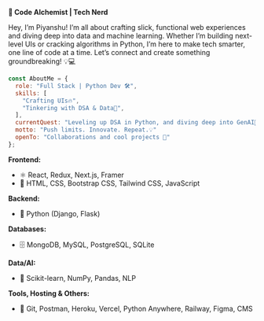 **👾 Code Alchemist | Tech Nerd**

Hey, I’m Piyanshu! I’m all about crafting slick, functional web experiences and diving deep into data and machine learning. Whether I’m building next-level UIs or cracking algorithms in Python, I’m here to make tech smarter, one line of code at a time. Let’s connect and create something groundbreaking! 💡💻

```js
const AboutMe = {
  role: "Full Stack | Python Dev 🛠️",
  skills: [
    "Crafting UIs🔥",
    "Tinkering with DSA & Data🧩",
  ],
  currentQuest: "Leveling up DSA in Python, and diving deep into GenAI🚀",
  motto: "Push limits. Innovate. Repeat.💡"
  openTo: "Collaborations and cool projects 🤝"
};
```

**Frontend:**
- ⚛️ React, Redux, Next.js, Framer
- 🎨 HTML, CSS, Bootstrap CSS, Tailwind CSS, JavaScript

**Backend:**
- 🐍 Python (Django, Flask)

**Databases:**
- 🗄️ MongoDB, MySQL, PostgreSQL, SQLite

**Data/AI:**
- 🤖 Scikit-learn, NumPy, Pandas, NLP

**Tools, Hosting & Others:**
- 🔧 Git, Postman, Heroku, Vercel, Python Anywhere, Railway, Figma, CMS




